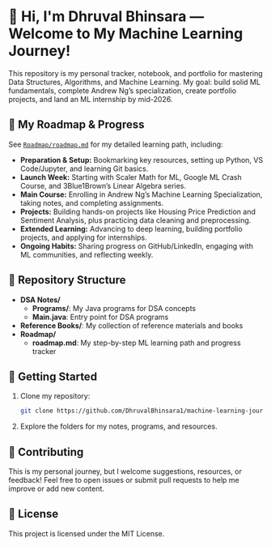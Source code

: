 
# 👋 Hi, I'm Dhruval Bhinsara — Welcome to My Machine Learning Journey!

This repository is my personal tracker, notebook, and portfolio for mastering Data Structures, Algorithms, and Machine Learning. My goal: build solid ML fundamentals, complete Andrew Ng’s specialization, create portfolio projects, and land an ML internship by mid-2026.

## 🚀 My Roadmap & Progress

See [`Roadmap/roadmap.md`](Roadmap/roadmap.md) for my detailed learning path, including:
- **Preparation & Setup:** Bookmarking key resources, setting up Python, VS Code/Jupyter, and learning Git basics.
- **Launch Week:** Starting with Scaler Math for ML, Google ML Crash Course, and 3Blue1Brown’s Linear Algebra series.
- **Main Course:** Enrolling in Andrew Ng’s Machine Learning Specialization, taking notes, and completing assignments.
- **Projects:** Building hands-on projects like Housing Price Prediction and Sentiment Analysis, plus practicing data cleaning and preprocessing.
- **Extended Learning:** Advancing to deep learning, building portfolio projects, and applying for internships.
- **Ongoing Habits:** Sharing progress on GitHub/LinkedIn, engaging with ML communities, and reflecting weekly.

## 📁 Repository Structure

- **DSA Notes/**
  - **Programs/**: My Java programs for DSA concepts
  - **Main.java**: Entry point for DSA programs
- **Reference Books/**: My collection of reference materials and books
- **Roadmap/**
  - **roadmap.md**: My step-by-step ML learning path and progress tracker

## 🏁 Getting Started

1. Clone my repository:

   ```sh
   git clone https://github.com/DhruvalBhinsara1/machine-learning-journey.git
   ```

2. Explore the folders for my notes, programs, and resources.

## 🤝 Contributing

This is my personal journey, but I welcome suggestions, resources, or feedback! Feel free to open issues or submit pull requests to help me improve or add new content.

## 📜 License

This project is licensed under the MIT License.
